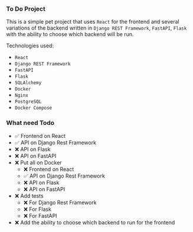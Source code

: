 ### To Do Project
This is a simple pet project that uses `React` for the frontend and several variations of the backend written 
in `Django REST Framework`, `FastAPI`, `Flask` with the ability to choose which backend will be run.

Technologies used:
- `React`
- `Django REST Framework`
- `FastAPI`
- `Flask`
- `SQLAlchemy`
- `Docker`
- `Nginx`
- `PostgreSQL`
- `Docker Compose`

### What need Todo
- ✅ Frontend on React
- ✅ API on Django Rest Framework
- ❌ API on Flask
- ❌ API on FastAPI
- ❌ Put all on Docker
  - ❌ Frontend on React
  - ✅ API on Django Rest Framework
  - ❌ API on Flask
  - ❌ API on FastAPI
- ❌ Add tests
  - ❌ For Django Rest Framework
  - ❌ For Flask
  - ❌ For FastAPI
- ❌ Add the ability to choose which backend to run for the frontend
